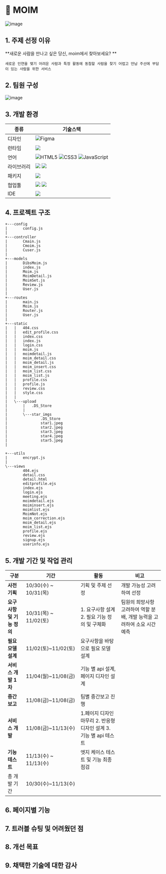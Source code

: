 #  🧑 MOIM
![image](https://github.com/user-attachments/assets/0fe19b25-6e6b-4316-9e3c-a16acad1b34d)

## 1. 주제 선정 이유
**새로운 사람을 만나고 싶은 당신, moim에서 찾아보세요?
**
```
새로운 인연을 맺기 어려운 사람과 특정 활동에 동참할 사람을 찾기 어렵고 만남 주선에 부담이 있는 사람을 위한 서비스
```
## 2. 팀원 구성
![image](https://github.com/user-attachments/assets/58a3bc31-1043-4f92-9bc3-d6c8e7ec28d9)

## 3. 개발 환경
| 종류    | 기술스택                                    |
| ---------- | ------------------------------------------------------------------------------------|
| 디자인 | ![Figma](https://img.shields.io/badge/figma-%23F24E1E.svg?style=for-the-badge&logo=figma&logoColor=white) |
|런타임|<img src="https://img.shields.io/badge/node.js-339933?style=for-the-badge&logo=Node.js&logoColor=white">|
|언어| ![HTML5](https://img.shields.io/badge/html5-%23E34F26.svg?style=for-the-badge&logo=html5&logoColor=white) ![CSS3](https://img.shields.io/badge/css3-%231572B6.svg?style=for-the-badge&logo=css3&logoColor=white) ![JavaScript](https://img.shields.io/badge/javascript-%23323330.svg?style=for-the-badge&logo=javascript&logoColor=%23F7DF1E)|
|라이브러리|<img src="https://img.shields.io/badge/EJS-E34F26?style=for-the-badge&logo=EJS&logoColor=white"> <img src="https://img.shields.io/badge/express-000000?style=for-the-badge&logo=express&logoColor=white"> |
|패키지|<img src="https://img.shields.io/badge/npm-3776AB?style=for-the-badge&logo=npm&logoColor=white">|
|협업툴|<img src="https://img.shields.io/badge/SLACK-0000F0?style=for-the-badge&logo=slack&logoColor=white"> <img src="https://img.shields.io/badge/NOTION-0EA0F0?style=for-the-badge&logo=notion&logoColor=white">|
|IDE| <img src="https://img.shields.io/badge/VSCODE-AEA0F0?style=for-the-badge&logo=vscode&logoColor=white">|

## 4. 프로젝트 구조
```
+---config
|       config.js
|
+---controller
|       Cmain.js
|       Cmoim.js
|       Cuser.js
|
+---models
|       DibsMoim.js
|       index.js
|       Moim.js
|       MoimDetail.js
|       MoimSet.js
|       Review.js
|       User.js
|
+---routes
|       main.js
|       Moim.js
|       Router.js
|       User.js
|
+---static
|   |   404.css
|   |   edit_profile.css
|   |   index.css
|   |   index.js
|   |   login.css
|   |   moim.js
|   |   moimdetail.js
|   |   moim_detail.css
|   |   moim_detail.js
|   |   moim_insert.css
|   |   moim_list.css
|   |   moim_list.js
|   |   profile.css
|   |   profile.js
|   |   review.css
|   |   style.css
|   |
|   \---upload
|       |   .DS_Store
|       |
|       \---star_imgs
|               .DS_Store
|               star1.jpeg
|               star2.jpeg
|               star3.jpeg
|               star4.jpeg
|               star5.jpeg
|

+---utils
|       encrypt.js
|
\---views
        404.ejs
        detail.css
        detail.html
        editprofile.ejs
        index.ejs
        login.ejs
        meeting.ejs
        moimdetail.ejs
        moiminsert.ejs
        moimlist.ejs
        MoimNot.ejs
        moim_correction.ejs
        moim_detail.ejs
        moim_list.ejs
        profile.ejs
        review.ejs
        signup.ejs
        userinfo.ejs
```

## 5. 개발 기간 및 작업 관리
| 구분 | 기간|활동|비고|
| ---------- | ------ |------ |------ |
|**사전기획**|10/30(수) ~ 10/31(목)| 기획 및 주제 선정|개발 가능성 고려하여 선정|
|**요구사항 및 기능 정의**|10/31(목) ~ 11/02(토)|1. 요구사항 설계 2. 필요 기능 정의 및 구체화|팀원의 희망사항 고려하여 역할 분배, 개발 능력을 고려하여 소요 시간 예측|
|**필요모델 설계**|11/02(토)~11/02(토)|요구사항을 바탕으로 필요 모델 설계|    |
|**서비스 개발 1차**|11/04(월)~11/08(금)|기능 별 api 설계, 페이지 디자인 설계|   |
|**중간보고**|11/08(금)~11/08(금)|팀별 중간보고 진행|       |
|**서비스 개발**|11/08(금)~11/13(수)|1.페이지 디자인 마무리 2. 반응형 디자인 설계 3. 기능 별 api 테스트|     |
|**기능 테스트**|11/13(수) ~ 11/13(수)|엣지 케이스 테스트 및 기능 최종 점검|   |
|총 개발 기간|10/30(수)~11/13(수)|   |    |

## 6. 페이지별 기능

## 7. 트러블 슈팅 및 어려웠던 점

## 8. 개선 목표

## 9. 채택한 기술에 대한 감사





